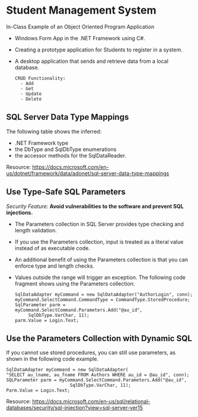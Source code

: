 # Student Management System
In-Class Example of an Object Oriented Program Application 
- Windows Form App in the .NET Framework using C#.
- Creating a prototype application for Students to register in a system.
- A desktop application that sends and retrieve data from a local database.

      CRUD Functionality:
        - Add
        - Get
        - Update
        - Delete
       
## SQL Server Data Type Mappings 
The following table shows the inferred:
- .NET Framework type
- the DbType and SqlDbType enumerations
- the accessor methods for the SqlDataReader.

Resource: https://docs.microsoft.com/en-us/dotnet/framework/data/adonet/sql-server-data-type-mappings

## Use Type-Safe SQL Parameters
*Security Feature:* **Avoid vulnerabilities to the software and prevent SQL injections.**
- The Parameters collection in SQL Server provides type checking and length validation.
- If you use the Parameters collection, input is treated as a literal value instead of as executable code.
- An additional benefit of using the Parameters collection is that you can enforce type and length checks.
- Values outside the range will trigger an exception. The following code fragment shows using the Parameters collection: 

      SqlDataAdapter myCommand = new SqlDataAdapter("AuthorLogin", conn);  
      myCommand.SelectCommand.CommandType = CommandType.StoredProcedure;  
      SqlParameter parm = myCommand.SelectCommand.Parameters.Add("@au_id",  
           SqlDbType.VarChar, 11);  
      parm.Value = Login.Text;
      
## Use the Parameters Collection with Dynamic SQL
If you cannot use stored procedures, you can still use parameters, as shown in the following code example.

    SqlDataAdapter myCommand = new SqlDataAdapter(  
    "SELECT au_lname, au_fname FROM Authors WHERE au_id = @au_id", conn);  
    SQLParameter parm = myCommand.SelectCommand.Parameters.Add("@au_id",   
                            SqlDbType.VarChar, 11);  
    Parm.Value = Login.Text;
    
Resource: https://docs.microsoft.com/en-us/sql/relational-databases/security/sql-injection?view=sql-server-ver15
